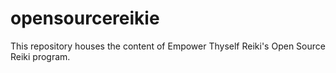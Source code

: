 # opensourcereikie
This repository houses the content of Empower Thyself Reiki's Open Source Reiki program. 

